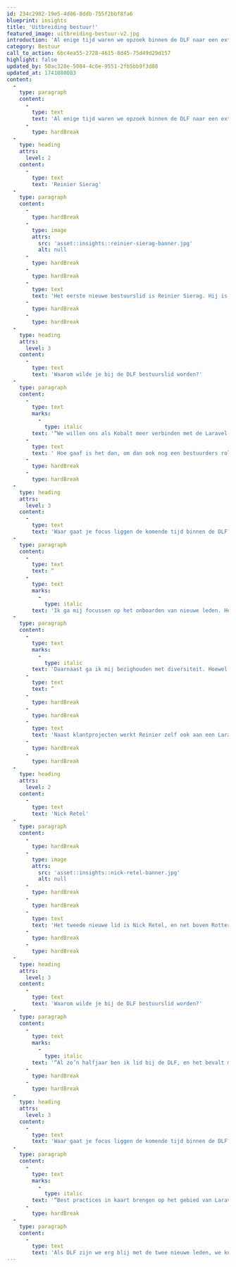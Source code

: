 ```yaml
---
id: 234c2982-19e5-4d86-8ddb-755f2bbf8fa6
blueprint: insights
title: 'Uitbreiding bestuur!'
featured_image: uitbreiding-bestuur-v2.jpg
introduction: 'Al enige tijd waren we opzoek binnen de DLF naar een extra bestuurslid. Tijdens de Laracon die onlangs plaatsvond in Amsterdam hebben we niet één maar twee nieuwe bestuursleden gevonden. Ieder gaat zich richten op zijn eigen onderdelen, en via dit bericht vertellen we je daar graag meer over.'
category: Bestuur
call_to_action: 6bc4ea55-2728-4615-8d45-75d49d29d157
highlight: false
updated_by: 50ac328e-5084-4c6e-9551-2fb5bb9f3d88
updated_at: 1741080083
content:
  -
    type: paragraph
    content:
      -
        type: text
        text: 'Al enige tijd waren we opzoek binnen de DLF naar een extra bestuurslid. Tijdens de Laracon die onlangs plaatsvond in Amsterdam hebben we niet één maar twee nieuwe bestuursleden gevonden. Ieder gaat zich richten op zijn eigen onderdelen, en via dit bericht vertellen we je daar graag meer over.'
      -
        type: hardBreak
  -
    type: heading
    attrs:
      level: 2
    content:
      -
        type: text
        text: 'Reinier Sierag'
  -
    type: paragraph
    content:
      -
        type: hardBreak
      -
        type: image
        attrs:
          src: 'asset::insights::reinier-sierag-banner.jpg'
          alt: null
      -
        type: hardBreak
      -
        type: hardBreak
      -
        type: text
        text: 'Het eerste nieuwe bestuurslid is Reinier Sierag. Hij is directeur bij Kobalt, een webdevelopment agency uit Alkmaar dat gespecialiseerd is in duurzame en technisch hoogwaardige applicaties. Binnen Kobalt is Reinier verantwoordelijk voor de strategie, marketing en sales, maar hij is vooral de energieke mensen-mens als het gaat om klantrelaties en HRM.'
      -
        type: hardBreak
      -
        type: hardBreak
  -
    type: heading
    attrs:
      level: 3
    content:
      -
        type: text
        text: 'Waarom wilde je bij de DLF bestuurslid worden?'
  -
    type: paragraph
    content:
      -
        type: text
        marks:
          -
            type: italic
        text: '“We willen ons als Kobalt meer verbinden met de Laravel-community. Niet alleen om ons vakmanschap te laten zien, maar ook om van anderen te leren en samen te bouwen aan best practices. Laravel heeft een fantastische community en die kracht zit juist in het delen van kennis en ervaring. Daarnaast is het gewoon tof (voor mijzelf en onze collega’s) om deel uit te maken van een groep professionals die net zo enthousiast zijn over Laravel als wij.”'
      -
        type: text
        text: ' Hoe gaaf is het dan, om dan ook nog een bestuurders rol erbij te mogen bekleden.'
      -
        type: hardBreak
      -
        type: hardBreak
  -
    type: heading
    attrs:
      level: 3
    content:
      -
        type: text
        text: 'Waar gaat je focus liggen de komende tijd binnen de DLF?'
  -
    type: paragraph
    content:
      -
        type: text
        text: “
      -
        type: text
        marks:
          -
            type: italic
        text: 'Ik ga mij focussen op het onboarden van nieuwe leden. Het lijkt me leuk om met meer agencies in contact te komen. Ik zie andere agencies niet als concurrenten of concullega’s, maar echt als partners. Er is simpelweg te veel werk in onze markt om te moeten concurreren, samenwerken lijkt mij een betere strategie.'
  -
    type: paragraph
    content:
      -
        type: text
        marks:
          -
            type: italic
        text: 'Daarnaast ga ik mij bezighouden met diversiteit. Hoewel ik misschien zelf meerdere ‘vinkjes’ heb (een knipoog naar De Zeven Vinkjes van Joris Luyendijk), ben ik altijd enorm gebrand op het creëren van een eerlijke, gebalanceerde omgeving waarin iedereen van toegevoegde waarde is. Ik speel al 35 jaar dé perfecte teamsport—honkbal en softbal—waar verschillende leeftijden, culturen, klassen en genders samenkomen. Die ervaring helpt mij inzien hoe belangrijk diversiteit is en welke meerwaarde dit kan hebben binnen de Laravel-community.'
      -
        type: text
        text: ”
      -
        type: hardBreak
      -
        type: hardBreak
      -
        type: text
        text: 'Naast klantprojecten werkt Reinier zelf ook aan een Laravel-platform voor honkbal- en softbalcoaches, gebouwd met FluxUI en Livewire. Dit platform helpt coaches bij het beheren en monitoren van hun jeugdspelers en het contact met ouders en wordt deze zomer gelanceerd.'
      -
        type: hardBreak
      -
        type: hardBreak
  -
    type: heading
    attrs:
      level: 2
    content:
      -
        type: text
        text: 'Nick Retel'
  -
    type: paragraph
    content:
      -
        type: hardBreak
      -
        type: image
        attrs:
          src: 'asset::insights::nick-retel-banner.jpg'
          alt: null
      -
        type: hardBreak
      -
        type: hardBreak
      -
        type: text
        text: 'Het tweede nieuwe lid is Nick Retel, en net boven Rotterdam woonachtig. Hij is een fullstack developer bij zijn eigen onderneming Platform11. Als freelance developer helpt hij verschillende bedrijven met hun frontends maar is ook erg thuis in backends gebouwd met Laravel. Van origine deed hij veel design werk maar is in de laatste 6 jaar meer en meer zijn eigen designs gaan bouwen. Ook Nick hebben we een aantal vragen gesteld.'
      -
        type: hardBreak
      -
        type: hardBreak
  -
    type: heading
    attrs:
      level: 3
    content:
      -
        type: text
        text: 'Waarom wilde je bij de DLF bestuurslid worden?'
  -
    type: paragraph
    content:
      -
        type: text
        marks:
          -
            type: italic
        text: '“Al zo’n halfjaar ben ik lid bij de DLF, en het bevalt me erg goed. Ik wist dat Robert en het bestuur al een tijdje op zoek waren naar extra handen, maar ik twijfelde. Ik heb geen bestuurservaring en tijd is ook altijd een ding waar we nooit genoeg van hebben. Na op Laracon nogmaals met Robert over de functie te hebben gesproken heb ik toch besloten het te gaan doen. Al jaren pluk ik de vruchten van Laravel en dit was een uitgelezen kans om iets terug te doen voor Laravel en de Nederlandse community. Daarnaast ligt er een mooie uitdaging binnen de DLF waar ik mij op ga richten.”'
      -
        type: hardBreak
      -
        type: hardBreak
  -
    type: heading
    attrs:
      level: 3
    content:
      -
        type: text
        text: 'Waar gaat je focus liggen de komende tijd binnen de DLF?'
  -
    type: paragraph
    content:
      -
        type: text
        marks:
          -
            type: italic
        text: '“Best practices in kaart brengen op het gebied van Laravel. Het is de bedoeling dat er een kennisbank komt, met verschillende categorieën. Alle betrokken partijen binnen de DLF en daarbuiten zullen deze best practices kunnen gaan raadplegen om kennis in te winnen over hoe verwacht kan worden dat bepaalde zaken zijn ingeregeld als je een Laravel app bouwt, beheert of aanschaft. Denk bijvoorbeeld aan de indeling van je Laravel app, welke do’s en dont’s zijn er. Waar moet je aan denken op het gebied van veiligheid, hoe richt je je test suite in, welke tests mag je minimaal verwachten etc. Zo hebben we inmiddels 12 categorieën opgesteld die ik de komende tijd met, hopelijk, de hulp van andere DLF leden verder zal uitwerken.'
      -
        type: hardBreak
  -
    type: paragraph
    content:
      -
        type: text
        text: 'Als DLF zijn we erg blij met de twee nieuwe leden, we kunnen immers de extra paar handen goed gebruiken. Mocht je na het lezen over Reinier en Nick zoiets hebben van “tof die wil ik wel helpen” stuur ze gerust een bericht. Het zijn immers functies op vrijwillige basis die ze gaan uitvoeren dus ook zij kunnen alle hulp gebruiken.'
---
```

